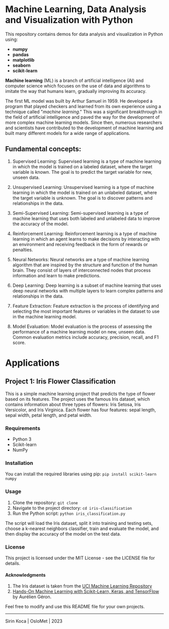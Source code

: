 # Machine Learning, Data Analysis and Visualization with Python
This repository contains demos for data analysis and visualization in Python using:

- **numpy**
- **pandas**
- **matplotlib**
- **seaborn**
- **scikit-learn**

**Machine learning** (ML) is a branch of artificial intelligence (AI) and computer science which focuses on the use of data and algorithms to imitate the way that humans learn, gradually improving its accuracy.

The first ML model was built by Arthur Samuel in 1959. He developed a program that played checkers and learned from its own experience using a technique called "*machine learning*." This was a significant breakthrough in the field of artificial intelligence and paved the way for the development of more complex machine learning models. Since then, numerous researchers and scientists have contributed to the development of machine learning and built many different models for a wide range of applications.

## Fundamental concepts:

1. Supervised Learning: Supervised learning is a type of machine learning in which the model is trained on a labeled dataset, where the target variable is known. The goal is to predict the target variable for new, unseen data.

2. Unsupervised Learning: Unsupervised learning is a type of machine learning in which the model is trained on an unlabeled dataset, where the target variable is unknown. The goal is to discover patterns and relationships in the data.

3. Semi-Supervised Learning: Semi-supervised learning is a type of machine learning that uses both labeled and unlabeled data to improve the accuracy of the model.

4. Reinforcement Learning: Reinforcement learning is a type of machine learning in which an agent learns to make decisions by interacting with an environment and receiving feedback in the form of rewards or penalties.

5. Neural Networks: Neural networks are a type of machine learning algorithm that are inspired by the structure and function of the human brain. They consist of layers of interconnected nodes that process information and learn to make predictions.

6. Deep Learning: Deep learning is a subset of machine learning that uses deep neural networks with multiple layers to learn complex patterns and relationships in the data.

7. Feature Extraction: Feature extraction is the process of identifying and selecting the most important features or variables in the dataset to use in the machine learning model.

8. Model Evaluation: Model evaluation is the process of assessing the performance of a machine learning model on new, unseen data. Common evaluation metrics include accuracy, precision, recall, and F1 score.

# Applications

## Project 1: Iris Flower Classification 
This is a simple machine learning project that predicts the type of flower based on its features. The project uses the famous Iris dataset, which contains information about three types of flowers: Iris Setosa, Iris Versicolor, and Iris Virginica. Each flower has four features: sepal length, sepal width, petal length, and petal width.

### Requirements
- Python 3
- Scikit-learn
- NumPy
### Installation
You can install the required libraries using pip: ```pip install scikit-learn numpy```

### Usage
1. Clone the repository: ```git clone```
2. Navigate to the project directory: ```cd iris-classification```
3. Run the Python script: ```python iris_classification.py```

The script will load the Iris dataset, split it into training and testing sets, choose a k-nearest neighbors classifier, train and evaluate the model, and then display the accuracy of the model on the test data.

### License
This project is licensed under the MIT License - see the LICENSE file for details.

#### Acknowledgments
1. The Iris dataset is taken from the [UCI Machine Learning Repository](https://archive.ics.uci.edu/ml/datasets/iris)
2. [Hands-On Machine Learning with Scikit-Learn, Keras, and TensorFlow](https://www.oreilly.com/library/view/hands-on-machine-learning/9781492032632/) by Aurélien Géron.

Feel free to modify and use this README file for your own projects. 

---

Sirin Koca | OsloMet | 2023

